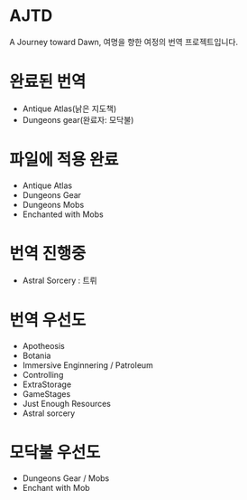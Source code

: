 # AJTD
A Journey toward Dawn, 여명을 향한 여정의 번역 프로젝트입니다.

# 완료된 번역
 - Antique Atlas(낡은 지도책)
 - Dungeons gear(완료자: 모닥불)

# 파일에 적용 완료
 - Antique Atlas
 - Dungeons Gear
 - Dungeons Mobs
 - Enchanted with Mobs

# 번역 진행중
 - Astral Sorcery : 트뤼

# 번역 우선도
 - Apotheosis
 - Botania
 - Immersive Enginnering / Patroleum
 - Controlling
 - ExtraStorage
 - GameStages
 - Just Enough Resources
 - Astral sorcery
 
# 모닥불 우선도
- Dungeons Gear / Mobs
- Enchant with Mob
